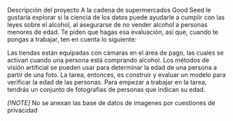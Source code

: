 Descripción del proyecto
A la cadena de supermercados Good Seed le gustaría explorar si la ciencia de los datos puede ayudarle a cumplir con las leyes sobre el alcohol, al asegurarse de no vender alcohol a personas menores de edad. Te piden que hagas esa evaluación, así que, cuando te pongas a trabajar, ten en cuenta lo siguiente:

Las tiendas están equipadas con cámaras en el área de pago, las cuales se activan cuando una persona está comprando alcohol.
Los métodos de visión artificial se pueden usar para determinar la edad de una persona a partir de una foto.
La tarea, entonces, es construir y evaluar un modelo para verificar la edad de las personas.
Para empezar a trabajar en la tarea, tendrás un conjunto de fotografías de personas que indican su edad.

_[!NOTE]_
No se anexan las base de datos de imagenes por cuestiones de privacidad
